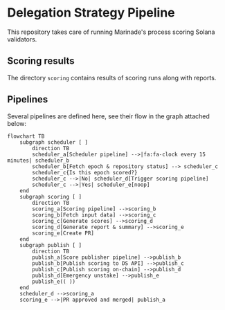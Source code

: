 # Delegation Strategy Pipeline
This repository takes care of running Marinade's process scoring Solana validators.

## Scoring results
The directory `scoring` contains results of scoring runs along with reports.

## Pipelines

Several pipelines are defined here, see their flow in the graph attached below:

```mermaid
flowchart TB
    subgraph scheduler [ ]
        direction TB
        scheduler_a[Scheduler pipeline] -->|fa:fa-clock every 15 minutes| scheduler_b
        scheduler_b[Fetch epoch & repository status] --> scheduler_c
        scheduler_c{Is this epoch scored?}
        scheduler_c -->|No| scheduler_d[Trigger scoring pipeline]
        scheduler_c -->|Yes| scheduler_e[noop]
    end
    subgraph scoring [ ]
        direction TB
        scoring_a[Scoring pipeline] -->scoring_b
        scoring_b[Fetch input data] -->scoring_c
        scoring_c[Generate scores] -->scoring_d
        scoring_d[Generate report & summary] -->scoring_e
        scoring_e[Create PR]
    end
    subgraph publish [ ]
        direction TB
        publish_a[Score publisher pipeline] -->publish_b
        publish_b[Publish scoring to DS API] -->publish_c
        publish_c[Publish scoring on-chain] -->publish_d
        publish_d[Emergency unstake] -->publish_e
        publish_e(( ))
    end
    scheduler_d -->scoring_a
    scoring_e -->|PR approved and merged| publish_a
```